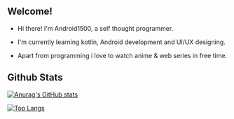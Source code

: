 ## Welcome!


- Hi there! I'm Android1500, a self thought programmer.

- I'm currently learning kotlin, Android development and UI/UX designing.

- Apart from programming i love to watch anime & web series in free time.

## Github Stats

[![Anurag's GitHub stats](https://github-readme-stats.vercel.app/api?username=Android1500)](https://github.com/anuraghazra/github-readme-stats)

[![Top Langs](https://github-readme-stats.vercel.app/api/top-langs/?username=Android1500&layout=compact)](https://github.com/anuraghazra/github-readme-stats)
